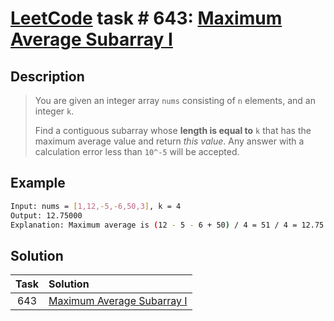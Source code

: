 # [LeetCode][leetcode] task # 643: [Maximum Average Subarray I][task]

Description
-----------

> You are given an integer array `nums` consisting of `n` elements, and an integer `k`.
> 
> Find a contiguous subarray whose **length is equal to** `k` that has the maximum average value and return _this value_.
> Any answer with a calculation error less than `10^-5` will be accepted.

 Example
-------

```sh
Input: nums = [1,12,-5,-6,50,3], k = 4
Output: 12.75000
Explanation: Maximum average is (12 - 5 - 6 + 50) / 4 = 51 / 4 = 12.75
```

Solution
--------

| Task | Solution                               |
|:----:|:---------------------------------------|
| 643  | [Maximum Average Subarray I][solution] |


[leetcode]: <http://leetcode.com/>
[task]: <https://leetcode.com/problems/maximum-average-subarray-i/>
[solution]: <https://github.com/wellaxis/witalis-jkit/blob/main/module/tasks/src/main/java/com/witalis/jkit/tasks/core/task/leetcode/h7/p643/option/Practice.java>
